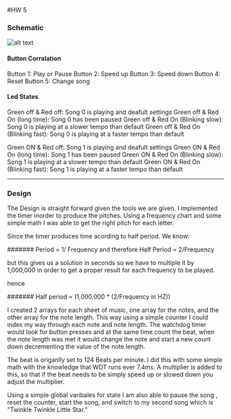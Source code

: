 #HW 5

### Schematic
![alt text](https://github.com/Giles-ECE-BU/ksparakis/blob/master/ec450-hw5-sparakis/HW5-Schematic.png "Design Schematic")

#### Button Corralation 
Button 1: Play or Pause
Button 2: Speed up
Button 3: Speed down
Button 4: Reset
Button 5: Change song

#### Led States

Green off & Red off: Song 0 is playing and deafult settings
Green off & Red On (long time): Song 0 has been paused
Green off & Red On (Blinking slow): Song 0 is playing at a slower tempo than default
Green off & Red On (Blinking fast): Song 0 is playing at a faster tempo than default

Green ON & Red off: Song 1 is playing and deafult settings
Green ON & Red On (long time): Song 1 has been paused
Green ON & Red On (Blinking slow): Song 1 is playing at a slower tempo than default
Green ON & Red On (Blinking fast): Song 1 is playing at a faster tempo than default


--------
### Design

The Design is straight forward given the tools we are given. I implemented the timer inorder to produce the pitches. Using a frequency chart and some simple math I was able to get the right pitch for each letter.

Since the timer produces time acording to half period. We know: 

####### Period = 1/ Frequency and therefore  Half Period = 2/Frequency

but this gives us a solution in seconds so we have to multiple it by 1,000,000 in order to get a proper result for each frequency to be played.

hence

####### Half period = (1,000,000 * (2/Frequency in HZ))

I created 2 arrays for each sheet of music, one array for the notes, and the other array for the note length.
This way using a simple counter I could index my way through each note and note length. The watchdog timer would look for button presses and at the same time count the beat, when the note length was met it would change the note and start a new count down decrementing the value of the note length.

The beat is origanlly set to 124 Beats per minute. I did this with some simple math with the knowledge that WDT runs ever 7.4ms.
A multiplier is added to this, so that if the beat needs to be simply speed up or slowed down you adjust the multiplier.

Using a simple global varibales for state I am also able to pause the song , reset the counter, start the song, and switch to my second song which is "Twinkle Twinkle Little Star."
